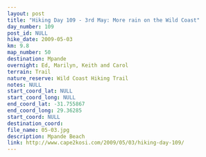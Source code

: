 ```yaml
---
layout: post
title: "Hiking Day 109 - 3rd May: More rain on the Wild Coast"
day_number: 109
post_id: NULL
hike_date: 2009-05-03
km: 9.8
map_number: 50
destination: Mpande
overnight: Ed, Marilyn, Keith and Carol
terrain: Trail
nature_reserve: Wild Coast Hiking Trail
notes: NULL
start_coord_lat: NULL
start_coord_long: NULL
end_coord_lat: -31.755867
end_coord_long: 29.36285
start_coord: NULL
destination_coord: 
file_name: 05-03.jpg
description: Mpande Beach
link: http://www.cape2kosi.com/2009/05/03/hiking-day-109/
---
```

